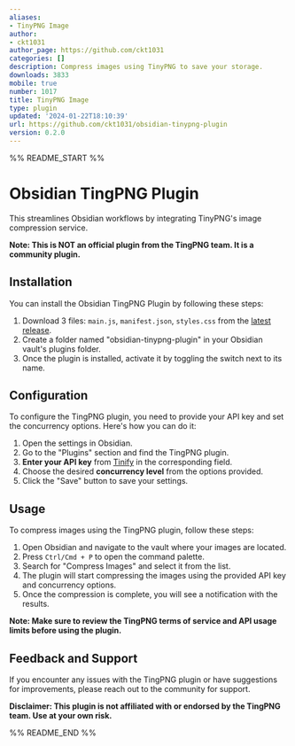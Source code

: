 ```yaml
---
aliases:
- TinyPNG Image
author:
- ckt1031
author_page: https://github.com/ckt1031
categories: []
description: Compress images using TinyPNG to save your storage.
downloads: 3833
mobile: true
number: 1017
title: TinyPNG Image
type: plugin
updated: '2024-01-22T18:10:39'
url: https://github.com/ckt1031/obsidian-tinypng-plugin
version: 0.2.0
---
```


%% README_START %%

# Obsidian TingPNG Plugin

This streamlines Obsidian workflows by integrating TinyPNG's image compression service.

**Note: This is NOT an official plugin from the TingPNG team. It is a community plugin.**

## Installation

You can install the Obsidian TingPNG Plugin by following these steps:

1. Download 3 files: `main.js`, `manifest.json`, `styles.css` from the [latest release](https://github.com/ckt1031/obsidian-tinypng-plugin/releases/latest).
2. Create a folder named "obsidian-tinypng-plugin" in your Obsidian vault's plugins folder.
3. Once the plugin is installed, activate it by toggling the switch next to its name.

## Configuration

To configure the TingPNG plugin, you need to provide your API key and set the concurrency options. Here's how you can do it:

1. Open the settings in Obsidian.
2. Go to the "Plugins" section and find the TingPNG plugin.
3. **Enter your API key** from [Tinify](https://tinify.com/dashboard/api) in the corresponding field.
4. Choose the desired **concurrency level** from the options provided.
5. Click the "Save" button to save your settings.

## Usage

To compress images using the TingPNG plugin, follow these steps:

1. Open Obsidian and navigate to the vault where your images are located.
2. Press `Ctrl/Cmd + P` to open the command palette.
3. Search for "Compress Images" and select it from the list.
4. The plugin will start compressing the images using the provided API key and concurrency options.
5. Once the compression is complete, you will see a notification with the results.

**Note: Make sure to review the TingPNG terms of service and API usage limits before using the plugin.**

## Feedback and Support

If you encounter any issues with the TingPNG plugin or have suggestions for improvements, please reach out to the community for support.

**Disclaimer: This plugin is not affiliated with or endorsed by the TingPNG team. Use at your own risk.**


%% README_END %%